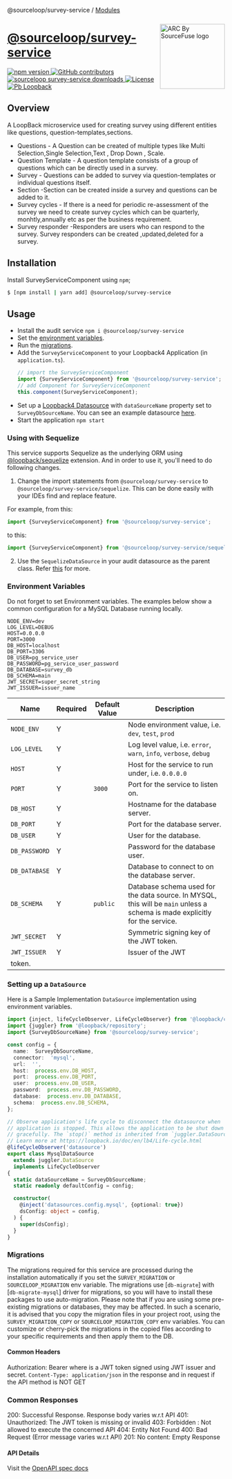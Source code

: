@sourceloop/survey-service / [Modules](modules.md)

<a style="position: relative; top: 10px;" href="https://sourcefuse.github.io/arc-docs/arc-api-docs" target="_blank"><img src="https://github.com/sourcefuse/loopback4-microservice-catalog/blob/master/docs/assets/logo-dark-bg.png?raw=true" alt="ARC By SourceFuse logo" title="ARC By SourceFuse" align="right" width="150" /></a>

# [@sourceloop/survey-service](https://github.com/sourcefuse/loopback4-microservice-catalog/tree/master/services/survey-service)

<p align="left">
<a href="https://www.npmjs.org/package/@sourceloop/survey-service">
<img src="https://img.shields.io/npm/v/@sourceloop/survey-service.svg" alt="npm version" />
</a>
<a href="https://github.com/sourcefuse/loopback4-microservice-catalog/graphs/contributors" target="_blank">
<img alt="GitHub contributors" src="https://img.shields.io/github/contributors/sourcefuse/loopback4-microservice-catalog">
</a>
<a href="https://www.npmjs.com/@sourceloop/survey-service" target="_blank">
<img alt="sourceloop survey-service downloads" src="https://img.shields.io/npm/dm/@sourceloop/survey-service">
</a>
<a href="./LICENSE">
<img src="https://img.shields.io/github/license/sourcefuse/loopback4-microservice-catalog" alt="License" />
</a>
<a href="https://loopback.io/" target="_blank">
<img alt="Pb Loopback" src="https://img.shields.io/badge/Powered%20by-Loopback 4-brightgreen" />
</a>
</p>

## Overview

A LoopBack microservice used for creating survey using different entities like questions, question-templates,sections.

- Questions - A Question can be created of multiple types like Multi Selection,Single Selection,Text , Drop Down , Scale.
- Question Template - A question template consists of a group of questions which can be directly used in a survey.
- Survey - Questions can be added to survey via question-templates or individual questions itself.
- Section -Section can be created inside a survey and questions can be added to it.
- Survey cycles - If there is a need for periodic re-assessment of the survey we need to create survey cycles which can be quarterly, monhtly,annually etc as per the business requirement.
- Survey responder -Responders are users who can respond to the survey. Survey responders can be created ,updated,deleted for a survey.

## Installation

Install SurveyServiceComponent using `npm`;

```sh
$ [npm install | yarn add] @sourceloop/survey-service
```

## Usage

- Install the audit service
  `npm i @sourceloop/survey-service`
- Set the [environment variables](#environment-variables).
- Run the [migrations](#migrations).
- Add the `SurveyServiceComponent` to your Loopback4 Application (in `application.ts`).
  ```typescript
  // import the SurveyServiceComponent
  import {SurveyServiceComponent} from '@sourceloop/survey-service';
  // add Component for SurveyServiceComponent
  this.component(SurveyServiceComponent);
  ```
- Set up a [Loopback4 Datasource](https://loopback.io/doc/en/lb4/DataSource.html) with `dataSourceName` property set to `SurveyDbSourceName`. You can see an example datasource [here](#setting-up-a-datasource).
- Start the application
  `npm start`

### Using with Sequelize

This service supports Sequelize as the underlying ORM using [@loopback/sequelize](https://www.npmjs.com/package/@loopback/sequelize) extension. And in order to use it, you'll need to do following changes.

1. Change the import statements from `@sourceloop/survey-service` to `@sourceloop/survey-service/sequelize`. This can be done easily with your IDEs find and replace feature.

For example, from this:

```ts
import {SurveyServiceComponent} from '@sourceloop/survey-service';
```

to this:

```ts
import {SurveyServiceComponent} from '@sourceloop/survey-service/sequelize';
```

2. Use the `SequelizeDataSource` in your audit datasource as the parent class. Refer [this](https://www.npmjs.com/package/@loopback/sequelize#step-1-configure-datasource) for more.

### Environment Variables

Do not forget to set Environment variables. The examples below show a common configuration for a MySQL Database running locally.

```environment
NODE_ENV=dev
LOG_LEVEL=DEBUG
HOST=0.0.0.0
PORT=3000
DB_HOST=localhost
DB_PORT=3306
DB_USER=pg_service_user
DB_PASSWORD=pg_service_user_password
DB_DATABASE=survey_db
DB_SCHEMA=main
JWT_SECRET=super_secret_string
JWT_ISSUER=issuer_name
```

| Name          | Required | Default Value | Description                                                                                                                 |
| ------------- | -------- | ------------- | --------------------------------------------------------------------------------------------------------------------------- |
| `NODE_ENV`    | Y        |               | Node environment value, i.e. `dev`, `test`, `prod`                                                                          |
| `LOG_LEVEL`   | Y        |               | Log level value, i.e. `error`, `warn`, `info`, `verbose`, `debug`                                                           |
| `HOST`        | Y        |               | Host for the service to run under, i.e. `0.0.0.0`                                                                           |
| `PORT`        | Y        | `3000`        | Port for the service to listen on.                                                                                          |
| `DB_HOST`     | Y        |               | Hostname for the database server.                                                                                           |
| `DB_PORT`     | Y        |               | Port for the database server.                                                                                               |
| `DB_USER`     | Y        |               | User for the database.                                                                                                      |
| `DB_PASSWORD` | Y        |               | Password for the database user.                                                                                             |
| `DB_DATABASE` | Y        |               | Database to connect to on the database server.                                                                              |
| `DB_SCHEMA`   | Y        | `public`      | Database schema used for the data source. In MYSQL, this will be `main` unless a schema is made explicitly for the service. |
| `JWT_SECRET`  | Y        |               | Symmetric signing key of the JWT token.                                                                                     |
| `JWT_ISSUER`  | Y        |               | Issuer of the JWT                                                                                                           |
| token.        |

### Setting up a `DataSource`

Here is a Sample Implementation `DataSource` implementation using environment variables.

```TypeScript
import {inject, lifeCycleObserver, LifeCycleObserver} from '@loopback/core';
import {juggler} from '@loopback/repository';
import {SurveyDbSourceName} from '@sourceloop/survey-service';

const config = {
  name:  SurveyDbSourceName,
  connector:  'mysql',
  url:  '',
  host:  process.env.DB_HOST,
  port:  process.env.DB_PORT,
  user:  process.env.DB_USER,
  password:  process.env.DB_PASSWORD,
  database:  process.env.DB_DATABASE,
  schema:  process.env.DB_SCHEMA,
};

// Observe application's life cycle to disconnect the datasource when
// application is stopped. This allows the application to be shut down
// gracefully. The `stop()` method is inherited from `juggler.DataSource`.
// Learn more at https://loopback.io/doc/en/lb4/Life-cycle.html
@lifeCycleObserver('datasource')
export class MysqlDataSource
  extends juggler.DataSource
  implements LifeCycleObserver
{
  static dataSourceName = SurveyDbSourceName;
  static readonly defaultConfig = config;

  constructor(
    @inject('datasources.config.mysql', {optional: true})
    dsConfig: object = config,
  ) {
    super(dsConfig);
  }
}
```

### Migrations

The migrations required for this service are processed during the installation automatically if you set the `SURVEY_MIGRATION` or `SOURCELOOP_MIGRATION` env variable. The migrations use [`db-migrate`] with [`db-migrate-mysql`] driver for migrations, so you will have to install these packages to use auto-migration. Please note that if you are using some pre-existing migrations or databases, they may be affected. In such a scenario, it is advised that you copy the migration files in your project root, using the `SURVEY_MIGRATION_COPY` or `SOURCELOOP_MIGRATION_COPY` env variables. You can customize or cherry-pick the migrations in the copied files according to your specific requirements and then apply them to the DB.

#### Common Headers

Authorization: Bearer <token> where <token> is a JWT token signed using JWT issuer and secret.
`Content-Type: application/json` in the response and in request if the API method is NOT GET

### Common Responses

200: Successful Response. Response body varies w.r.t API
401: Unauthorized: The JWT token is missing or invalid
403: Forbidden : Not allowed to execute the concerned API
404: Entity Not Found
400: Bad Request (Error message varies w.r.t API)
201: No content: Empty Response

#### API Details

Visit the [OpenAPI spec docs](./openapi.md)
